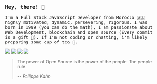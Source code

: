 ### <samp>Hey, there! 👋 </samp>

<samp>I'm a Full Stack JavaScript Developer from Morocco 🇲🇦 highly motivated, dynamic, persevering, rigorous. I was born in 1999 (you can do the math), I am passionate about Web Development, blockchain and open source (Every commit is a gift 🎁). If I'm not coding or chatting, i'm likely preparing some cup of tea 🍵.</samp>

<a href="https://www.linkedin.com/in/yasser-ameur-el-idrissi-747280191/"><img src="https://img.shields.io/badge/LinkedIn-0077B5?style=for-the-badge&logo=dev.to&logoColor=white" /></a>
<a href="https://discord.gg/F42WnQzW"><img src="https://img.shields.io/badge/Discord-7289DA?style=for-the-badge&logo=medium&logoColor=white" /></a>
<a href="https://www.instagram.com/ameuryasser/"><img src="https://img.shields.io/badge/Instagram-E4405F?style=for-the-badge&logo=medium&logoColor=white" /></a>
<a href="https://liberapay.com/getspooky/"><img src="https://img.shields.io/badge/Liberapay-F6C915?style=for-the-badge&logo=liberapay&logoColor=black" /></a>

> The power of Open Source is the power of the people. The people rule.
>
> -- <cite>Philippe Kahn</cite>
> 

